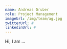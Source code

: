 ```yaml
---
name: Andreas Gruber
role: Project Management
imageUrl: /img/team/ag.jpg
twitterUrl: #
linkedinUrl: #
---
```


Hi, I am ...